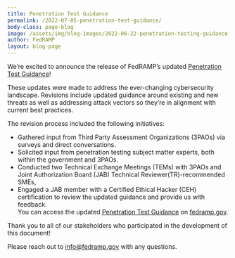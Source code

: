 ```yaml
---
title: Penetration Test Guidance
permalink: /2022-07-05-penetration-test-guidance/
body-class: page-blog
image: /assets/img/blog-images/2022-06-22-penetration-testing-guidance.png
author: FedRAMP
layout: blog-page
---
```

We’re excited to announce the release of FedRAMP’s updated <a href="https://www.fedramp.gov/assets/resources/documents/CSP_Penetration_Test_Guidance.pdf" target="_blank" rel="noopener noreferrer">Penetration Test Guidance</a>!

These updates were made to address the ever-changing cybersecurity landscape. Revisions include updated guidance around existing and new threats as well as addressing attack vectors so they’re in alignment with current best practices. 

The revision process included the following initiatives: 
- Gathered input from Third Party Assessment Organizations (3PAOs) via surveys and direct conversations.   
- Solicited input from penetration testing subject matter experts, both within the government and 3PAOs.
- Conducted two Technical Exchange Meetings (TEMs) with 3PAOs and Joint Authorization Board (JAB) Technical Reviewer(TR)-recommended SMEs,
- Engaged a JAB member with a Certified Ethical Hacker (CEH) certification to review the updated guidance and provide us with feedback.              
You can access the updated <a href="https://www.fedramp.gov/assets/resources/documents/CSP_Penetration_Test_Guidance.pdf" target="_blank" rel="noopener noreferrer">Penetration Test Guidance</a> on <a href="https://www.fedramp.gov/documents-templates/" target="_blank" rel="noopener noreferrer">fedramp.gov</a>.  

Thank you to all of our stakeholders who participated in the development of this document! 

Please reach out to <a href="mailto:info@fedramp.gov">info@fedramp.gov</a> with any questions.
